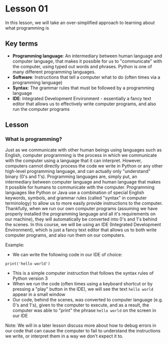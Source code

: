 # Lesson 01

In this lesson, we will take an over-simplified approach to learning about what programming is

## Key terms

* **Programming language**: An intermediary between human language and computer language, that makes it possible for us to "communicate" with the computer, using typed out words and phrases. Python is one of many different programming languages.
* **Software**: Instructions that tell a computer what to do (often times via a programming language)
* **Syntax**: The grammar rules that must be followed by a programming language
* **IDE**: Integrated Development Environment - essentially a fancy text editor that allows us to effectively write computer programs, and also run the computer programs

## Lesson

### What is programming?

Just as we communicate with other human beings using languages such as English, computer programming is the process in which we communicate with the computer using a language that it can interpret. However, computers cannot directly process the code we write in Python or any other high-level programming language, and can actually only "understand" binary (0's and 1's). Programming languages are, simply put, an intermediary between computer language and human language that makes it possible for humans to communicate with the computer. Programming languages like Python or Java use a combination of special English keywords, symbols, and grammar rules (called "syntax" in computer terminology) to allow us to more easily provide instructions to the computer. Thankfully, when we run our own computer programs (assuming we have properly installed the programming language and all it's requirements on our machine), they will automatically be converted into 0's and 1's behind the scenes. In this course, we will be using an IDE (Integrated Development Environment), which is just a fancy text editor that allows us to both write computer programs, and also run them on our computers.

Example:

* We can write the following code in our IDE of choice:

```
print('hello world')
```

* This is a simple computer instruction that follows the syntax rules of Python version 3
* When we run the code (often times using a keyboard shortcut or by pressing a "play" button in the IDE), we will see the text `hello world` appear in a small window
* Our code, behind the scenes, was converted to computer language (e.g. 0's and 1's), given to the computer to execute, and as a result, the computer was able to "print" the phrase `hello world` on the screen in our IDE

Note: We will in a later lesson discuss more about how to debug errors in our code that can cause the computer to fail to understand the instructions we write, or interpret them in a way we don't expect it to.
